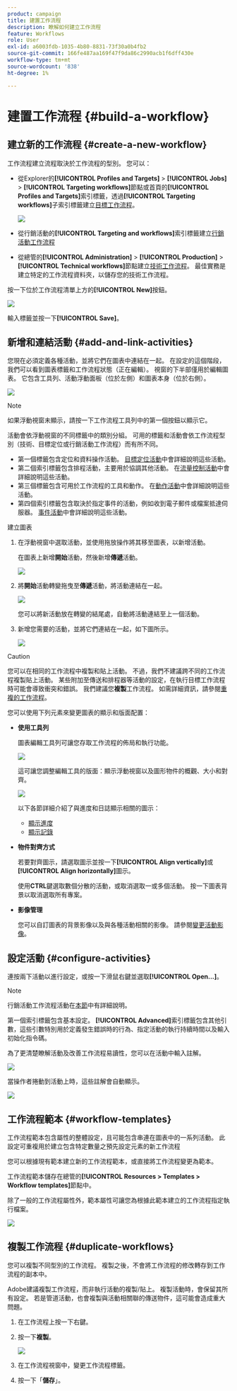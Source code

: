 ```yaml
---
product: campaign
title: 建置工作流程
description: 瞭解如何建立工作流程
feature: Workflows
role: User
exl-id: a6003fdb-1035-4b80-8831-73f30a0b4fb2
source-git-commit: 166fe487aa169f47f9da86c2990acb1f6dff430e
workflow-type: tm+mt
source-wordcount: '838'
ht-degree: 1%

---
```


# 建置工作流程 {#build-a-workflow}

## 建立新的工作流程 {#create-a-new-workflow}

工作流程建立流程取決於工作流程的型別。 您可以：

* 從Explorer的&#x200B;**[!UICONTROL Profiles and Targets]** > **[!UICONTROL Jobs]** > **[!UICONTROL Targeting workflows]**&#x200B;節點或首頁的&#x200B;**[!UICONTROL Profiles and Targets]**&#x200B;索引標籤，透過&#x200B;**[!UICONTROL Targeting workflows]**&#x200B;子索引標籤建立[目標工作流程](#targeting-workflows)。

  ![](assets/create-targeting-wf.png)

* 從行銷活動的&#x200B;**[!UICONTROL Targeting and workflows]**&#x200B;索引標籤建立[行銷活動工作流程](#campaign-workflows)

* 從總管的&#x200B;**[!UICONTROL Administration]** > **[!UICONTROL Production]** > **[!UICONTROL Technical workflows]**&#x200B;節點建立[技術工作流程](#technical-workflows)。 最佳實務是建立特定的工作流程資料夾，以儲存您的技術工作流程。

按一下位於工作流程清單上方的&#x200B;**[!UICONTROL New]**&#x200B;按鈕。

![](assets/create_a_wf_icon.png)

輸入標籤並按一下&#x200B;**[!UICONTROL Save]**。

## 新增和連結活動 {#add-and-link-activities}

您現在必須定義各種活動，並將它們在圖表中連結在一起。 在設定的這個階段，我們可以看到圖表標籤和工作流程狀態（正在編輯）。 視窗的下半部僅用於編輯圖表。 它包含工具列、活動浮動面板（位於左側）和圖表本身（位於右側）。

![](assets/new-workflow-2.png)

>[!NOTE]
>
>如果浮動視窗未顯示，請按一下工作流程工具列中的第一個按鈕以顯示它。

活動會依浮動視窗的不同標籤中的類別分組。 可用的標籤和活動會依工作流程型別（技術、目標定位或行銷活動工作流程）而有所不同。

* 第一個標籤包含定位和資料操作活動。 [目標定位活動](targeting-activities.md)中會詳細說明這些活動。
* 第二個索引標籤包含排程活動，主要用於協調其他活動。 在[流量控制活動](flow-control-activities.md)中會詳細說明這些活動。
* 第三個標籤包含可用於工作流程的工具和動作。 在[動作活動](action-activities.md)中會詳細說明這些活動。
* 第四個索引標籤包含取決於指定事件的活動，例如收到電子郵件或檔案抵達伺服器。 [事件活動](event-activities.md)中會詳細說明這些活動。

建立圖表

1. 在浮動視窗中選取活動，並使用拖放操作將其移至圖表，以新增活動。

   在圖表上新增&#x200B;**開始**&#x200B;活動，然後新增&#x200B;**傳遞**&#x200B;活動。

   ![](assets/new-workflow-3.png)

1. 將&#x200B;**開始**&#x200B;活動轉變拖曳至&#x200B;**傳遞**&#x200B;活動，將活動連結在一起。

   ![](assets/new-workflow-4.png)

   您可以將新活動放在轉變的結尾處，自動將活動連結至上一個活動。

1. 新增您需要的活動，並將它們連結在一起，如下圖所示。

   ![](assets/new-workflow-5.png)

>[!CAUTION]
>
>您可以在相同的工作流程中複製和貼上活動。 不過，我們不建議跨不同的工作流程複製貼上活動。 某些附加至傳送和排程器等活動的設定，在執行目標工作流程時可能會導致衝突和錯誤。 我們建議您&#x200B;**複製**&#x200B;工作流程。 如需詳細資訊，請參閱[重複的工作流程](#duplicate-workflows)。

您可以使用下列元素來變更圖表的顯示和版面配置：

* **使用工具列**

  圖表編輯工具列可讓您存取工作流程的佈局和執行功能。

  ![](assets/wf-toolbar.png)

  這可讓您調整編輯工具的版面：顯示浮動視窗以及圖形物件的概觀、大小和對齊。

  ![](assets/s_user_segmentation_toolbar.png)

  以下各節詳細介紹了與進度和日誌顯示相關的圖示：

   * [顯示進度](monitor-workflow-execution.md#displaying-progress)
   * [顯示記錄](monitor-workflow-execution.md#displaying-logs)

* **物件對齊方式**

  若要對齊圖示，請選取圖示並按一下&#x200B;**[!UICONTROL Align vertically]**&#x200B;或&#x200B;**[!UICONTROL Align horizontally]**&#x200B;圖示。

  使用&#x200B;**CTRL**&#x200B;鍵選取數個分散的活動，或取消選取一或多個活動。 按一下圖表背景以取消選取所有專案。

* **影像管理**

  您可以自訂圖表的背景影像以及與各種活動相關的影像。 請參閱[變更活動影像](change-activity-images.md)。

## 設定活動 {#configure-activities}

連按兩下活動以進行設定，或按一下滑鼠右鍵並選取&#x200B;**[!UICONTROL Open...]**。

>[!NOTE]
>
>行銷活動工作流程活動在[本節](activities.md)中有詳細說明。

第一個索引標籤包含基本設定。 **[!UICONTROL Advanced]**&#x200B;索引標籤包含其他引數，這些引數特別用於定義發生錯誤時的行為、指定活動的執行持續時間以及輸入初始化指令碼。

為了更清楚瞭解活動及改善工作流程易讀性，您可以在活動中輸入註解。

![](assets/example1-comment.png)

當操作者捲動到活動上時，這些註解會自動顯示。

![](assets/example2-comment.png)


## 工作流程範本 {#workflow-templates}

工作流程範本包含屬性的整體設定，且可能包含串連在圖表中的一系列活動。 此設定可重複用於建立包含特定數量之預先設定元素的新工作流程

您可以根據現有範本建立新的工作流程範本，或直接將工作流程變更為範本。

工作流程範本儲存在總管的&#x200B;**[!UICONTROL Resources > Templates > Workflow templates]**&#x200B;節點中。

除了一般的工作流程屬性外，範本屬性可讓您為根據此範本建立的工作流程指定執行檔案。

![](assets/wf-template-properties.png)

## 複製工作流程 {#duplicate-workflows}

您可以複製不同型別的工作流程。 複製之後，不會將工作流程的修改轉存到工作流程的副本中。

Adobe建議複製工作流程，而非執行活動的複製/貼上。 複製活動時，會保留其所有設定。 若是管道活動，也會複製與活動相關聯的傳送物件，這可能會造成重大問題。

1. 在工作流程上按一下右鍵。
1. 按一下&#x200B;**複製**。

   ![](assets/duplicate-workflows.png)

1. 在工作流程視窗中，變更工作流程標籤。
1. 按一下「**儲存**」。

